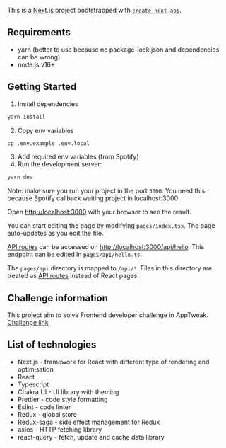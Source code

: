 This is a [Next.js](https://nextjs.org/) project bootstrapped with [`create-next-app`](https://github.com/vercel/next.js/tree/canary/packages/create-next-app).

## Requirements
- yarn (better to use because no package-lock.json and dependencies can be wrong)
- node.js v16+

## Getting Started
1. Install dependencies
```bash
yarn install
````
2. Copy env variables
```bash
cp .env.example .env.local
```
3. Add required env variables (from Spotify)
4. Run the development server:
```bash
yarn dev
```

Note: make sure you run your project in the port `3000`. You need this because Spotify callback waiting project in localhost:3000

Open [http://localhost:3000](http://localhost:3000) with your browser to see the result.

You can start editing the page by modifying `pages/index.tsx`. The page auto-updates as you edit the file.

[API routes](https://nextjs.org/docs/api-routes/introduction) can be accessed on [http://localhost:3000/api/hello](http://localhost:3000/api/hello). This endpoint can be edited in `pages/api/hello.ts`.

The `pages/api` directory is mapped to `/api/*`. Files in this directory are treated as [API routes](https://nextjs.org/docs/api-routes/introduction) instead of React pages.

## Challenge information
This project aim to solve Frontend developer challenge in AppTweak.
[Challenge link](Frontend_developer_challenge.pdf)

## List of technologies
- Next.js - framework for React with different type of rendering and optimisation
- React
- Typescript
- Chakra UI - UI library with theming
- Prettier - code style formatting
- Eslint - code linter
- Redux - global store
- Redux-saga - side effect management for Redux
- axios - HTTP fetching library
- react-query - fetch, update and cache data library
